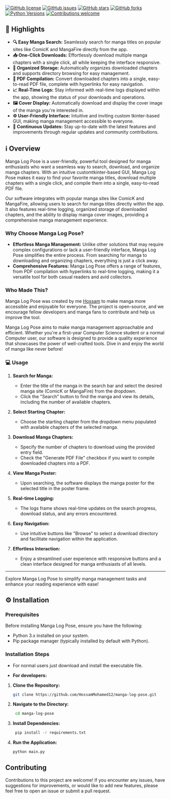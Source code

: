 [![GitHub license](https://img.shields.io/github/license/HossamMohamed12/manga-log-pose)](https://github.com/HossamMohamed/manga-log-pose/blob/main/LICENSE)
[![GitHub issues](https://img.shields.io/github/issues/HossamMohamed12/manga-log-pose)](https://github.com/HossamMohamed12/Manga-Log-Pose/issues)
[![GitHub stars](https://img.shields.io/github/stars/HossamMohamed12/manga-log-pose)](https://github.com/HossamMohamed12/manga-log-pose/stargazers)
[![GitHub forks](https://img.shields.io/github/forks/HossamMohamed12/manga-log-pose)](https://github.com/HossamMohamed12/Manga-Log-Pose/forks)
[![Python Versions](https://img.shields.io/badge/python-3.7%2B-blue)](https://www.python.org/downloads/)
[![Contributions welcome](https://img.shields.io/badge/contributions-welcome-brightgreen.svg)](https://github.com/HossamMohamed12/manga-log-pose/issues)


## 🌟 Highlights

- **🔍 Easy Manga Search:** Seamlessly search for manga titles on popular sites like ComicK and MangaFire directly from the app.
- **📥 One-Click Downloads:** Effortlessly download multiple manga chapters with a single click, all while keeping the interface responsive.
- **📂 Organized Storage:** Automatically organizes downloaded chapters and supports directory browsing for easy management.
- **📑 PDF Compilation:** Convert downloaded chapters into a single, easy-to-read PDF file, complete with hyperlinks for easy navigation.
- **📈 Real-Time Logs:** Stay informed with real-time logs displayed within the app, showing the status of your downloads and operations.
- **🖼️ Cover Display:** Automatically download and display the cover image of the manga you're interested in.
- **⚙️ User-Friendly Interface:** Intuitive and inviting custom tkinter-based GUI, making manga management accessible to everyone.
- **🔄 Continuous Updates:** Stay up-to-date with the latest features and improvements through regular updates and community contributions.



## ℹ️ Overview

Manga Log Pose is a user-friendly, powerful tool designed for manga enthusiasts who want a seamless way to search, download, and organize manga chapters. With an intuitive customtkinter-based GUI, Manga Log Pose makes it easy to find your favorite manga titles, download multiple chapters with a single click, and compile them into a single, easy-to-read PDF file.

Our software integrates with popular manga sites like ComicK and MangaFire, allowing users to search for manga titles directly within the app. It also features real-time logging, organized storage of downloaded chapters, and the ability to display manga cover images, providing a comprehensive manga management experience.

### Why Choose Manga Log Pose?
- **Effortless Manga Management:** Unlike other solutions that may require complex configurations or lack a user-friendly interface, Manga Log Pose simplifies the entire process. From searching for manga to downloading and organizing chapters, everything is just a click away.
- **Comprehensive Features:** Manga Log Pose offers a range of features, from PDF compilation with hyperlinks to real-time logging, making it a versatile tool for both casual readers and avid collectors.

### Who Made This?
Manga Log Pose was created by me [Hossam](https://github.com/HossamMohamed12) to make manga more accessible and enjoyable for everyone. The project is open-source, and we encourage fellow developers and manga fans to contribute and help us improve the tool.

Manga Log Pose aims to make manga management approachable and efficient. Whether you're a first-year Computer Science student or a normal Computer user, our software is designed to provide a quality experience that showcases the power of well-crafted tools. Dive in and enjoy the world of manga like never before!



### 💻 Usage

1. **Search for Manga:**
   - Enter the title of the manga in the search bar and select the desired manga site (ComicK or MangaFire) from the dropdown.
   - Click the "Search" button to find the manga and view its details, including the number of available chapters.

2. **Select Starting Chapter:**
   - Choose the starting chapter from the dropdown menu populated with available chapters of the selected manga.

3. **Download Manga Chapters:**
   - Specify the number of chapters to download using the provided entry field.
   - Check the "Generate PDF File" checkbox if you want to compile downloaded chapters into a PDF.

4. **View Manga Poster:**
   - Upon searching, the software displays the manga poster for the selected title in the poster frame.

5. **Real-time Logging:**
   - The logs frame shows real-time updates on the search progress, download status, and any errors encountered.

6. **Easy Navigation:**
   - Use intuitive buttons like "Browse" to select a download directory and facilitate navigation within the application.

7. **Effortless Interaction:**
   - Enjoy a streamlined user experience with responsive buttons and a clean interface designed for manga enthusiasts of all levels.

---

Explore Manga Log Pose to simplify manga management tasks and enhance your reading experience with ease!


## ⚙️ Installation

### Prerequisites
Before installing Manga Log Pose, ensure you have the following:

- Python 3.x installed on your system.
- Pip package manager (typically installed by default with Python).

### Installation Steps

- For normal users just download and install the executable file.

- **For developers:**

1. **Clone the Repository:**

   ```sh
   git clone https://github.com/HossamMohamed12/manga-log-pose.git

2. **Navigate to the Directory:**
   
   ```sh
    cd manga-log-pose
   
3. **Install Dependencies:**
   
   ```sh
    pip install -r requirements.txt

4. **Run the Application:**
   
    ```sh
    python main.py

## Contributing

Contributions to this project are welcome! If you encounter any issues, have suggestions for improvements, or would like to add new features, please feel free to open an issue or submit a pull request.
